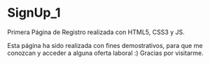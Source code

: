 # SignUp_1
Primera Página de Registro realizada con HTML5, CSS3 y JS.

Esta página ha sido realizada con fines demostrativos, para que me conozcan y acceder a alguna oferta laboral :)
Gracias por visitarme.
